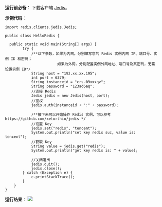 **运行前必备**：
下载客户端 [Jedis](https://github.com/xetorthio/jedis/wiki/Getting-started)。

**示例代码**：

```
import redis.clients.jedis.Jedis;

public class HelloRedis {

  public static void main(String[] args) {
        try {
            /**以下参数，如果为内网，分别填写您的 Redis 实例内网 IP、端口号、实例 ID 和密码；
						如果为外网，分别配置实例外网地址、端口号及其密码，无需设置实例 ID*/
            String host = "192.xx.xx.195";
            int port = 6379;
            String instanceid = "crs-09xxxqv";
            String password = "123ad6aq";
            //连接 Redis
            Jedis jedis = new Jedis(host, port);
            //鉴权
            jedis.auth(instanceid + ":" + password);

            /**接下来可以开始操作 Redis 实例，可以参考 https://github.com/xetorthio/jedis */
            //设置 Key
            jedis.set("redis", "tencent");
            System.out.println("set key redis suc, value is: tencent");
            //获取 Key
            String value = jedis.get("redis");
            System.out.println("get key redis is: " + value);

            //关闭退出
            jedis.quit();
            jedis.close();
        } catch (Exception e) {
            e.printStackTrace();
        }
    }
}
```

**运行结果**：
![](https://main.qcloudimg.com/raw/d6103ac896b55e6412a1dd172aedc412.jpg)

